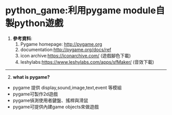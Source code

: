 # python_game:利用pygame module自製python遊戲

1. **參考資料**:
    1. Pygame homepage: http://pygame.org 
    2. documentation:http://pygame.org/docs/ref
    3. icon archive:https://iconarchive.com/ (遊戲腳色下載)
    4. leshylabs:https://www.leshylabs.com/apps/sfMaker/ (音效下載)
  
 ------
2. **what is pygame?**
  * pygame 提供 display,sound,image,text,event 等模組
  * pygame可製作2d遊戲
  * pygame偵測使用者鍵盤、搖桿與滑鼠
  * pygame可提供內建game objects來做遊戲
